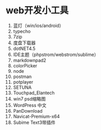 # web开发小工具 #
1. 蓝灯（win/ios/android）
2. typecho
3. 7zip
4. 度盘下载器
5. dotNET4.5
6. IDE主题（phpstrom/webstrom/sublime）
7. markdownpad2
8. colorPicker
9. node
10. postman
11. potplayer
12. SETUNA
13. Touchpad_Elantech
14. win7 psd缩略图
15. WordPress 中文
16. PanDownload
17. Navicat-Premium-x64
18. Subime Text3带插件

